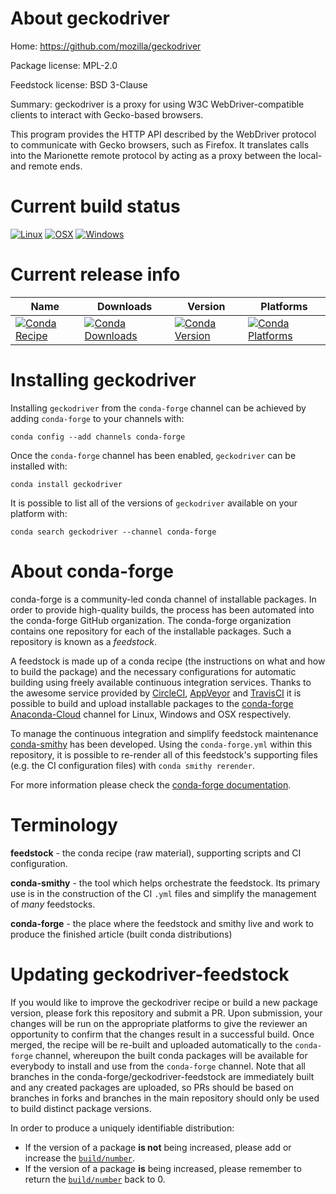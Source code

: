 About geckodriver
=================

Home: https://github.com/mozilla/geckodriver

Package license: MPL-2.0

Feedstock license: BSD 3-Clause

Summary: geckodriver is a proxy for using W3C WebDriver-compatible clients to
interact with Gecko-based browsers.


This program provides the HTTP API described by the WebDriver protocol to
communicate with Gecko browsers, such as Firefox. It translates calls into
the Marionette remote protocol by acting as a proxy between the local- and
remote ends.


Current build status
====================

[![Linux](https://img.shields.io/circleci/project/github/conda-forge/geckodriver-feedstock/master.svg?label=Linux)](https://circleci.com/gh/conda-forge/geckodriver-feedstock)
[![OSX](https://img.shields.io/travis/conda-forge/geckodriver-feedstock/master.svg?label=macOS)](https://travis-ci.org/conda-forge/geckodriver-feedstock)
[![Windows](https://img.shields.io/appveyor/ci/conda-forge/geckodriver-feedstock/master.svg?label=Windows)](https://ci.appveyor.com/project/conda-forge/geckodriver-feedstock/branch/master)

Current release info
====================

| Name | Downloads | Version | Platforms |
| --- | --- | --- | --- |
| [![Conda Recipe](https://img.shields.io/badge/recipe-geckodriver-green.svg)](https://anaconda.org/conda-forge/geckodriver) | [![Conda Downloads](https://img.shields.io/conda/dn/conda-forge/geckodriver.svg)](https://anaconda.org/conda-forge/geckodriver) | [![Conda Version](https://img.shields.io/conda/vn/conda-forge/geckodriver.svg)](https://anaconda.org/conda-forge/geckodriver) | [![Conda Platforms](https://img.shields.io/conda/pn/conda-forge/geckodriver.svg)](https://anaconda.org/conda-forge/geckodriver) |

Installing geckodriver
======================

Installing `geckodriver` from the `conda-forge` channel can be achieved by adding `conda-forge` to your channels with:

```
conda config --add channels conda-forge
```

Once the `conda-forge` channel has been enabled, `geckodriver` can be installed with:

```
conda install geckodriver
```

It is possible to list all of the versions of `geckodriver` available on your platform with:

```
conda search geckodriver --channel conda-forge
```


About conda-forge
=================

conda-forge is a community-led conda channel of installable packages.
In order to provide high-quality builds, the process has been automated into the
conda-forge GitHub organization. The conda-forge organization contains one repository
for each of the installable packages. Such a repository is known as a *feedstock*.

A feedstock is made up of a conda recipe (the instructions on what and how to build
the package) and the necessary configurations for automatic building using freely
available continuous integration services. Thanks to the awesome service provided by
[CircleCI](https://circleci.com/), [AppVeyor](http://www.appveyor.com/)
and [TravisCI](https://travis-ci.org/) it is possible to build and upload installable
packages to the [conda-forge](https://anaconda.org/conda-forge)
[Anaconda-Cloud](http://docs.anaconda.org/) channel for Linux, Windows and OSX respectively.

To manage the continuous integration and simplify feedstock maintenance
[conda-smithy](http://github.com/conda-forge/conda-smithy) has been developed.
Using the ``conda-forge.yml`` within this repository, it is possible to re-render all of
this feedstock's supporting files (e.g. the CI configuration files) with ``conda smithy rerender``.

For more information please check the [conda-forge documentation](https://conda-forge.org/docs/).

Terminology
===========

**feedstock** - the conda recipe (raw material), supporting scripts and CI configuration.

**conda-smithy** - the tool which helps orchestrate the feedstock.
                   Its primary use is in the construction of the CI ``.yml`` files
                   and simplify the management of *many* feedstocks.

**conda-forge** - the place where the feedstock and smithy live and work to
                  produce the finished article (built conda distributions)


Updating geckodriver-feedstock
==============================

If you would like to improve the geckodriver recipe or build a new
package version, please fork this repository and submit a PR. Upon submission,
your changes will be run on the appropriate platforms to give the reviewer an
opportunity to confirm that the changes result in a successful build. Once
merged, the recipe will be re-built and uploaded automatically to the
`conda-forge` channel, whereupon the built conda packages will be available for
everybody to install and use from the `conda-forge` channel.
Note that all branches in the conda-forge/geckodriver-feedstock are
immediately built and any created packages are uploaded, so PRs should be based
on branches in forks and branches in the main repository should only be used to
build distinct package versions.

In order to produce a uniquely identifiable distribution:
 * If the version of a package **is not** being increased, please add or increase
   the [``build/number``](http://conda.pydata.org/docs/building/meta-yaml.html#build-number-and-string).
 * If the version of a package **is** being increased, please remember to return
   the [``build/number``](http://conda.pydata.org/docs/building/meta-yaml.html#build-number-and-string)
   back to 0.